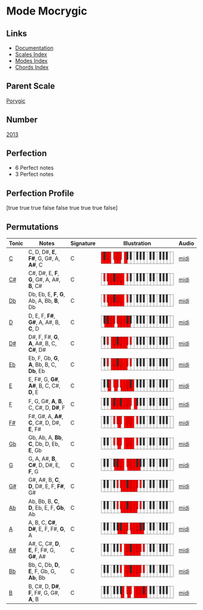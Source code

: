 # Mode Mocrygic

## Links

- [Documentation](index.md)
- [Scales Index](Scales.md)
- [Modes Index](Modes.md)
- [Chords Index](Chords.md)

## Parent Scale

[Porygic](ScalePorygic.md)

## Number

[2013](https://ianring.com/musictheory/scales/2013)

## Perfection

- 6 Perfect notes
- 3 Perfect notes

## Perfection Profile

[true true true false false true true true false]

## Permutations

| Tonic | Notes | Signature | Illustration | Audio |
|-------|-------|-----------|--------------|-------|
| [C](ModeCNaturalMocrygic.md) | C, D, D#, **E**, **F#**, G, G#, A, **A#**, C | C | ![CNaturalMocrygic](ModeCNaturalMocrygic.png) | [midi](https://github.com/edipermadi/music/blob/main/docs/ModeCNaturalMocrygic.mid?raw=true) |
| [C#](ModeCSharpMocrygic.md) | C#, D#, E, **F**, **G**, G#, A, A#, **B**, C# | C | ![CSharpMocrygic](ModeCSharpMocrygic.png) | [midi](https://github.com/edipermadi/music/blob/main/docs/ModeCSharpMocrygic.mid?raw=true) |
| [Db](ModeDFlatMocrygic.md) | Db, Eb, E, **F**, **G**, Ab, A, Bb, **B**, Db | C | ![DFlatMocrygic](ModeDFlatMocrygic.png) | [midi](https://github.com/edipermadi/music/blob/main/docs/ModeDFlatMocrygic.mid?raw=true) |
| [D](ModeDNaturalMocrygic.md) | D, E, F, **F#**, **G#**, A, A#, B, **C**, D | C | ![DNaturalMocrygic](ModeDNaturalMocrygic.png) | [midi](https://github.com/edipermadi/music/blob/main/docs/ModeDNaturalMocrygic.mid?raw=true) |
| [D#](ModeDSharpMocrygic.md) | D#, F, F#, **G**, **A**, A#, B, C, **C#**, D# | C | ![DSharpMocrygic](ModeDSharpMocrygic.png) | [midi](https://github.com/edipermadi/music/blob/main/docs/ModeDSharpMocrygic.mid?raw=true) |
| [Eb](ModeEFlatMocrygic.md) | Eb, F, Gb, **G**, **A**, Bb, B, C, **Db**, Eb | C | ![EFlatMocrygic](ModeEFlatMocrygic.png) | [midi](https://github.com/edipermadi/music/blob/main/docs/ModeEFlatMocrygic.mid?raw=true) |
| [E](ModeENaturalMocrygic.md) | E, F#, G, **G#**, **A#**, B, C, C#, **D**, E | C | ![ENaturalMocrygic](ModeENaturalMocrygic.png) | [midi](https://github.com/edipermadi/music/blob/main/docs/ModeENaturalMocrygic.mid?raw=true) |
| [F](ModeFNaturalMocrygic.md) | F, G, G#, **A**, **B**, C, C#, D, **D#**, F | C | ![FNaturalMocrygic](ModeFNaturalMocrygic.png) | [midi](https://github.com/edipermadi/music/blob/main/docs/ModeFNaturalMocrygic.mid?raw=true) |
| [F#](ModeFSharpMocrygic.md) | F#, G#, A, **A#**, **C**, C#, D, D#, **E**, F# | C | ![FSharpMocrygic](ModeFSharpMocrygic.png) | [midi](https://github.com/edipermadi/music/blob/main/docs/ModeFSharpMocrygic.mid?raw=true) |
| [Gb](ModeGFlatMocrygic.md) | Gb, Ab, A, **Bb**, **C**, Db, D, Eb, **E**, Gb | C | ![GFlatMocrygic](ModeGFlatMocrygic.png) | [midi](https://github.com/edipermadi/music/blob/main/docs/ModeGFlatMocrygic.mid?raw=true) |
| [G](ModeGNaturalMocrygic.md) | G, A, A#, **B**, **C#**, D, D#, E, **F**, G | C | ![GNaturalMocrygic](ModeGNaturalMocrygic.png) | [midi](https://github.com/edipermadi/music/blob/main/docs/ModeGNaturalMocrygic.mid?raw=true) |
| [G#](ModeGSharpMocrygic.md) | G#, A#, B, **C**, **D**, D#, E, F, **F#**, G# | C | ![GSharpMocrygic](ModeGSharpMocrygic.png) | [midi](https://github.com/edipermadi/music/blob/main/docs/ModeGSharpMocrygic.mid?raw=true) |
| [Ab](ModeAFlatMocrygic.md) | Ab, Bb, B, **C**, **D**, Eb, E, F, **Gb**, Ab | C | ![AFlatMocrygic](ModeAFlatMocrygic.png) | [midi](https://github.com/edipermadi/music/blob/main/docs/ModeAFlatMocrygic.mid?raw=true) |
| [A](ModeANaturalMocrygic.md) | A, B, C, **C#**, **D#**, E, F, F#, **G**, A | C | ![ANaturalMocrygic](ModeANaturalMocrygic.png) | [midi](https://github.com/edipermadi/music/blob/main/docs/ModeANaturalMocrygic.mid?raw=true) |
| [A#](ModeASharpMocrygic.md) | A#, C, C#, **D**, **E**, F, F#, G, **G#**, A# | C | ![ASharpMocrygic](ModeASharpMocrygic.png) | [midi](https://github.com/edipermadi/music/blob/main/docs/ModeASharpMocrygic.mid?raw=true) |
| [Bb](ModeBFlatMocrygic.md) | Bb, C, Db, **D**, **E**, F, Gb, G, **Ab**, Bb | C | ![BFlatMocrygic](ModeBFlatMocrygic.png) | [midi](https://github.com/edipermadi/music/blob/main/docs/ModeBFlatMocrygic.mid?raw=true) |
| [B](ModeBNaturalMocrygic.md) | B, C#, D, **D#**, **F**, F#, G, G#, **A**, B | C | ![BNaturalMocrygic](ModeBNaturalMocrygic.png) | [midi](https://github.com/edipermadi/music/blob/main/docs/ModeBNaturalMocrygic.mid?raw=true) |
